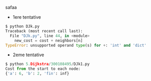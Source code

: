 safaa

* 1ere tentative

```python
$ python DJk.py 
Traceback (most recent call last):
  File "DJk.py", line 44, in <module>
    new_cost = cost + neighbors[n]
TypeError: unsupported operand type(s) for +: 'int' and 'dict'
```

* 2eme tentative

```python
$ python 5.Dijkstra/300108495/DJk1.py 
Cost from the start to each node:
{'a': 6, 'b': 2, 'fin': inf}
```
